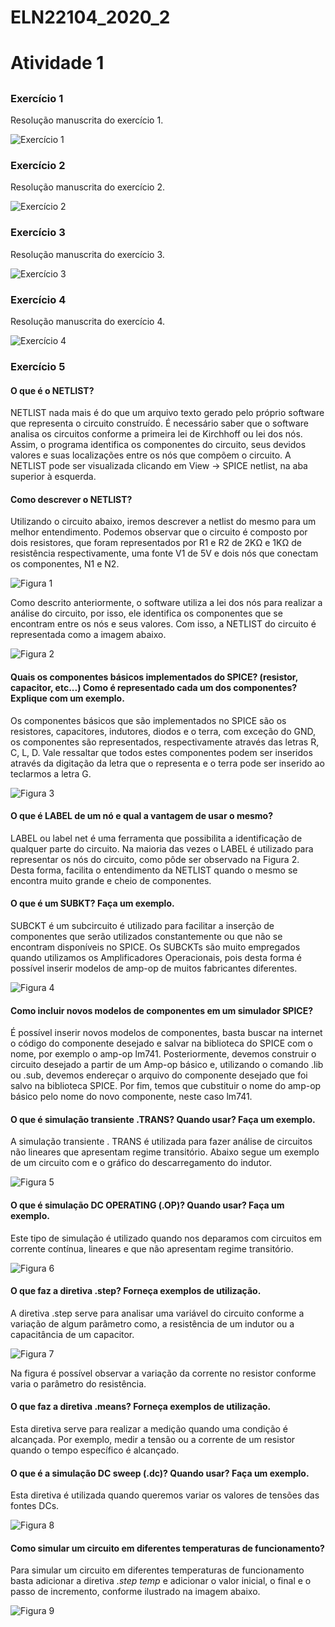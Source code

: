 # ELN22104_2020_2


# Atividade 1
## 

### Exercício 1

Resolução manuscrita do exercício 1.

![Exercício 1](https://github.com/Hentherlyn-Walter/ELN22104_2020_2/blob/main/Hentherlyn%20Walter/Atividade_1/Imagens/Exerc%C3%ADcio%201.jpeg)

### Exercício 2

Resolução manuscrita do exercício 2.

![Exercício 2](https://github.com/Hentherlyn-Walter/ELN22104_2020_2/blob/main/Hentherlyn%20Walter/Atividade_1/Imagens/Exerc%C3%ADcio%202.jpeg)

### Exercício 3

Resolução manuscrita do exercício 3.

![Exercício 3](https://github.com/Hentherlyn-Walter/ELN22104_2020_2/blob/main/Hentherlyn%20Walter/Atividade_1/Imagens/Exerc%C3%ADcio%203.jpeg)

### Exercício 4

Resolução manuscrita do exercício 4.

![Exercício 4](https://github.com/Hentherlyn-Walter/ELN22104_2020_2/blob/main/Hentherlyn%20Walter/Atividade_1/Imagens/Exerc%C3%ADcio%204.jpeg)

### Exercício 5


#### O que é o NETLIST?

NETLIST nada mais é do que um arquivo texto gerado pelo próprio software que representa o circuito construído. É necessário saber que o software analisa os circuitos conforme a primeira lei de Kirchhoff ou lei dos nós. Assim, o programa identifica os componentes do circuito, seus devidos valores e suas localizações entre os nós que compõem o circuito. A NETLIST pode ser visualizada clicando em View -> SPICE netlist, na aba superior à esquerda. 

#### Como descrever o NETLIST?

Utilizando o circuito abaixo, iremos descrever a netlist do mesmo para um melhor entendimento. Podemos observar que o circuito é composto por dois resistores, que foram representados por R1 e R2 de 2KΩ  e 1KΩ de resistência respectivamente, uma fonte V1 de 5V e dois nós que conectam os componentes, N1 e N2.

![Figura 1](https://github.com/Hentherlyn-Walter/ELN22104_2020_2/blob/main/Hentherlyn%20Walter/Atividade_1/Imagens/Figura%201.PNG)

Como descrito anteriormente, o software utiliza a lei dos nós para realizar a análise do circuito, por isso, ele identifica os componentes que se encontram entre os nós e seus valores. Com isso, a NETLIST do circuito é representada como a imagem abaixo.

![Figura 2](https://github.com/Hentherlyn-Walter/ELN22104_2020_2/blob/main/Hentherlyn%20Walter/Atividade_1/Imagens/Figura%202.PNG)

#### Quais os componentes básicos implementados do SPICE? (resistor, capacitor, etc...) Como é representado cada um dos componentes? Explique com um exemplo.

Os componentes básicos que são implementados no SPICE são os resistores, capacitores, indutores, diodos e o terra, com exceção do GND, os componentes são representados, respectivamente através das letras R, C, L, D. Vale ressaltar que todos estes componentes podem ser inseridos através da digitação da letra que o representa e o terra pode ser inserido ao teclarmos a letra G.

![Figura 3](https://github.com/Hentherlyn-Walter/ELN22104_2020_2/blob/main/Hentherlyn%20Walter/Atividade_1/Imagens/Figura%203.PNG)

#### O que é LABEL de um nó e qual a vantagem de usar o mesmo?

LABEL ou label net é uma ferramenta que possibilita a identificação de qualquer parte do circuito. Na maioria das vezes o LABEL é utilizado para representar os nós do circuito, como pôde ser observado na Figura 2. Desta forma, facilita o entendimento da NETLIST quando o mesmo se encontra muito grande e cheio de componentes.

#### O que é um SUBKT? Faça um exemplo.

SUBCKT é um  subcircuito é utilizado para facilitar a inserção de componentes que serão utilizados constantemente ou que não se encontram disponíveis no SPICE. Os SUBCKTs são muito empregados quando utilizamos os Amplificadores Operacionais, pois desta forma é possível inserir modelos de amp-op de muitos fabricantes diferentes.

![Figura 4](https://github.com/Hentherlyn-Walter/ELN22104_2020_2/blob/main/Hentherlyn%20Walter/Atividade_1/Imagens/Figura%204.PNG)

#### Como incluir novos modelos de componentes em um simulador SPICE?

É possível inserir novos modelos de componentes, basta buscar na internet o código do componente desejado e salvar na biblioteca do SPICE com o nome, por exemplo o amp-op lm741. Posteriormente, devemos construir o circuito desejado a partir de um Amp-op básico e, utilizando o comando .lib ou .sub, devemos endereçar o arquivo do componente desejado que foi salvo na biblioteca SPICE. Por fim, temos que cubstituir o nome do amp-op básico pelo nome do novo componente, neste caso lm741.

#### O que é simulação transiente .TRANS? Quando usar? Faça um exemplo.

A simulação transiente . TRANS é utilizada para fazer análise de circuitos não lineares que apresentam regime transitório. Abaixo segue um exemplo de um circuito com e o gráfico do descarregamento do indutor.

![Figura 5](https://github.com/Hentherlyn-Walter/ELN22104_2020_2/blob/main/Hentherlyn%20Walter/Atividade_1/Imagens/Figura%205.PNG)

#### O que é simulação DC OPERATING (.OP)? Quando usar? Faça um exemplo.

Este tipo de simulação é utilizado quando nos deparamos com circuitos em corrente contínua, lineares e que não apresentam regime transitório.

![Figura 6](https://github.com/Hentherlyn-Walter/ELN22104_2020_2/blob/main/Hentherlyn%20Walter/Atividade_1/Imagens/Figura%206.PNG)

#### O que faz a diretiva .step? Forneça exemplos de utilização.

A diretiva .step serve para analisar uma variável do circuito conforme a variação de algum parâmetro como, a resistência de um indutor ou a capacitância de um capacitor.

![Figura 7](https://github.com/Hentherlyn-Walter/ELN22104_2020_2/blob/main/Hentherlyn%20Walter/Atividade_1/Imagens/Figura%207.PNG)

Na figura é possível observar a variação da corrente no resistor conforme varia o parâmetro do resistência.

#### O que faz a diretiva .means? Forneça exemplos de utilização.

Esta diretiva serve para realizar a medição quando uma condição é alcançada. Por exemplo, medir a tensão ou a corrente de um resistor quando o tempo específico é alcançado.

#### O que é a simulação DC sweep (.dc)? Quando usar? Faça um exemplo.

Esta diretiva é utilizada quando queremos variar os valores de tensões das fontes DCs.

![Figura 8](https://github.com/Hentherlyn-Walter/ELN22104_2020_2/blob/main/Hentherlyn%20Walter/Atividade_1/Imagens/Figura%209.PNG)

#### Como simular um circuito em diferentes temperaturas de funcionamento?

Para simular um circuito em diferentes temperaturas de funcionamento basta adicionar a diretiva _.step temp_ e adicionar o valor inicial, o final e o passo de incremento, conforme ilustrado na imagem abaixo.

![Figura 9](https://github.com/Hentherlyn-Walter/ELN22104_2020_2/blob/main/Hentherlyn%20Walter/Atividade_1/Imagens/Figura%208.PNG)





